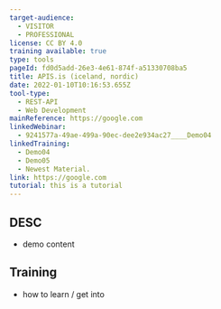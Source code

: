 ```yaml
---
target-audience:
  - VISITOR
  - PROFESSIONAL
license: CC BY 4.0
training available: true
type: tools
pageId: fd0d5add-26e3-4e61-874f-a51330708ba5
title: APIS.is (iceland, nordic)
date: 2022-01-10T10:16:53.655Z
tool-type:
  - REST-API
  - Web Development
mainReference: https://google.com
linkedWebinar:
  - 9241577a-49ae-499a-90ec-dee2e934ac27____Demo04
linkedTraining:
  - Demo04
  - Demo05
  - Newest Material.
link: https://google.com
tutorial: this is a tutorial
---
```

## DESC
- demo content

## Training
- how to learn / get into